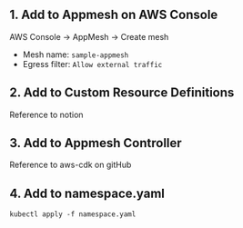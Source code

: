 ## 1. Add to Appmesh on AWS Console

AWS Console -> AppMesh -> Create mesh
- Mesh name: `sample-appmesh`
- Egress filter: `Allow external traffic`

## 2. Add to Custom Resource Definitions

Reference to notion

## 3. Add to Appmesh Controller

Reference to aws-cdk on gitHub

## 4. Add to namespace.yaml

```
kubectl apply -f namespace.yaml
```